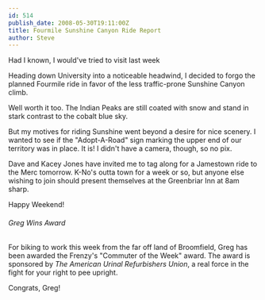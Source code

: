 ```yaml
---
id: 514
publish_date: 2008-05-30T19:11:00Z
title: Fourmile Sunshine Canyon Ride Report
author: Steve
---
```

  
Had I known, I would've tried to visit last week

Heading down University into a noticeable headwind, I decided to forgo the planned Fourmile ride in favor of the less traffic-prone Sunshine Canyon climb.

Well worth it too. The Indian Peaks are still coated with snow and stand in stark contrast to the cobalt blue sky.

But my motives for riding Sunshine went beyond a desire for nice scenery. I wanted to see if the "Adopt-A-Road" sign marking the upper end of our territory was in place. It is! I didn't have a camera, though, so no pix.

Dave and Kacey Jones have invited me to tag along for a Jamestown ride to the Merc tomorrow. K-No's outta town for a week or so, but anyone else wishing to join should present themselves at the Greenbriar Inn at 8am sharp.

Happy Weekend!

###### Greg Wins Award

For biking to work this week from the far off land of Broomfield, Greg has been awarded the Frenzy's "Commuter of the Week" award. The award is sponsored by _The American Urinal Refurbishers Union_, a real force in the fight for your right to pee upright.

Congrats, Greg!